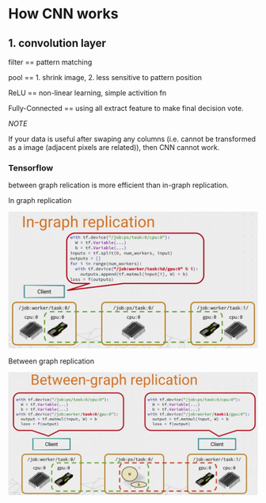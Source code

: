 # How CNN works

## 1. convolution layer

filter == pattern matching

pool == 1. shrink image, 2. less sensitive to pattern position

ReLU == non-linear learning, simple activition fn

Fully-Connected == using all extract feature to make final decision vote.

*NOTE*

If your data is useful after swaping any columns (i.e. cannot be transformed as a image (adjacent pixels are related)), then CNN cannot work.


### Tensorflow

between graph relication is more efficient than in-graph replication.

In graph replication

![](in-graph.png)

Between graph replication

![](between-graph.png)
